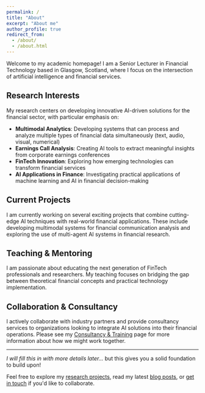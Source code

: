 ```yaml
---
permalink: /
title: "About"
excerpt: "About me"
author_profile: true
redirect_from: 
  - /about/
  - /about.html
---
```


Welcome to my academic homepage! I am a Senior Lecturer in Financial Technology based in Glasgow, Scotland, where I focus on the intersection of artificial intelligence and financial services.

## Research Interests

My research centers on developing innovative AI-driven solutions for the financial sector, with particular emphasis on:

* **Multimodal Analytics**: Developing systems that can process and analyze multiple types of financial data simultaneously (text, audio, visual, numerical)
* **Earnings Call Analysis**: Creating AI tools to extract meaningful insights from corporate earnings conferences
* **FinTech Innovation**: Exploring how emerging technologies can transform financial services
* **AI Applications in Finance**: Investigating practical applications of machine learning and AI in financial decision-making

## Current Projects

I am currently working on several exciting projects that combine cutting-edge AI techniques with real-world financial applications. These include developing multimodal systems for financial communication analysis and exploring the use of multi-agent AI systems in financial research.

## Teaching & Mentoring

I am passionate about educating the next generation of FinTech professionals and researchers. My teaching focuses on bridging the gap between theoretical financial concepts and practical technology implementation.

## Collaboration & Consultancy

I actively collaborate with industry partners and provide consultancy services to organizations looking to integrate AI solutions into their financial operations. Please see my [Consultancy & Training](/consultancy/) page for more information about how we might work together.

---

*I will fill this in with more details later...* but this gives you a solid foundation to build upon!

Feel free to explore my [research projects](/research/), read my latest [blog posts](/year-archive/), or [get in touch](mailto:james.bowden@glasgow.ac.uk) if you'd like to collaborate.